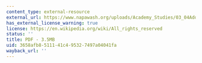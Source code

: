 ```yaml
---
content_type: external-resource
external_url: https://www.napawash.org/uploads/Academy_Studies/03_04AddressingCommunityConcernsHowEnvironmentalJusticeRelatestoLandUsePlanningandZoning.pdf
has_external_license_warning: true
license: https://en.wikipedia.org/wiki/All_rights_reserved
status: ''
title: PDF - 3.5MB
uid: 3658afb8-5111-41c4-9532-7497a04041fa
wayback_url: ''
---
```

